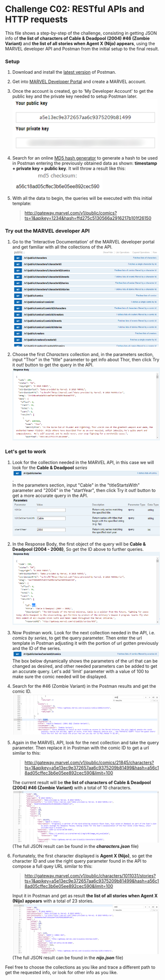 # Challenge C02: RESTful APIs and HTTP requests

This file shows a step-by-step of the challenge, consisting in getting JSON info of **the list of characters of Cable & Deadpool (2004) #46 (Zombie Variant)** and **the list of all stories when Agent X (Nijo) appears**, using the MARVEL developer API and Postman from the initial setup to the final result.

### Setup

1. Download and install the [latest version](https://www.getpostman.com/) of Postman.

2. Get into [MARVEL Developer Portal](https://developer.marvel.com/docs) and create a MARVEL account.

3. Once the account is created, go to 'My Developer Account' to get the public key and the private key needed to setup Postman later.  
![Public and Private Keys](img/keys.png)

4. Search for an online [MD5 hash generator](http://www.md5.cz/) to generate a hash to be used in Postman entering the previously obtained data as shown: **timestamp + private key + public key**. It will throw a result like this:  
![Hash generated](img/hash.png)

5. With all the data to begin, the queries will be executed with this initial template:

    >http://gateway.marvel.com/v1/public/comics?ts=1&apikey=1234&hash=ffd275c5130566a2916217b101f26150

### Try out the MARVEL developer API

1. Go to the 'Interactive Documentation' of the MARVEL developer portal and get familiar with all the collections of the API.  
![Some API Collections](img/collections.png)

2. Choose the first *Characters* collection and, in the parameters section, input "Thor" in the "title" parameter to get info about Thor, then click Try it out! button to get the query in the API.  
![Thor info](img/thor.png)

### Let's get to work

1. Look for the collection needed in the MARVEL API, in this case we will look for the **Cable & Deadpool** *series*  
![Series Collection](img/series.png).  
In the parameters section, input "Cable" in the "titleStartsWith" parameter and "2004" in the "startYear", then click Try it out! button to get a more accurate query in the API.  
![Parameters](img/query.png)

2. In the Response Body, the first object of the query will be **Cable & Deadpool (2004 - 2008)**, So get the ID above to further queries.  
![Series ID](img/seriesID.png)

3. Now Postman work. Look for the next collection needed in the API, i.e. *comics by series*, to get the query parameter. Then enter the url template in Postman adjusting it with the portion of url gotten previously and the ID of the series.  
![Comics by series Query URL](img/comics.png)  
The box below dynamically shows the parameters of the url that can be changed as desired, and other needed parameters can be added to get an accurate query. Let's add 'limit' parameter with a value of 100 to make sure the comic needed will be displayed.

4. Search for the #46 (Zombie Variant) in the Postman results and get the comic ID.  
![Comic ID](img/comicID.png)

5. Again in the MARVEL API, look for the next collection and take the query parameter. Then replace it in Postman with the comic ID to get a url similar to this:
    >http://gateway.marvel.com/v1/public/comics/21845/characters?ts=1&apikey=a5e13ec9e372657aa6c9375209b81499&hash=a56c18ad05cffec3b6e05ee892cec590&limit=100

    The current result will be **the list of characters of Cable & Deadpool (2004) #46 (Zombie Variant)** with a total of 10 characters.  
    ![Characters result](img/characters.png)  
    (The full JSON result can be found in the ***characters.json*** file)

6. Fortunately, the first character displayed is **Agent X (Nijo)**, so get the character ID and use the right query parameter found in the API to compose a full quey URL similar to this:
    >http://gateway.marvel.com/v1/public/characters/1011031/stories?ts=1&apikey=a5e13ec9e372657aa6c9375209b81499&hash=a56c18ad05cffec3b6e05ee892cec590&limit=100

    Input it in Postman and get as result **the list of all stories when Agent X (Nijo) appears** with a total of 23 stories.  
    ![stories result](img/stories.png)  
    (The full JSON result can be found in the ***nijo.json*** file)

Feel free to choose the collections as you like and trace a different path to get the requested info, or look for other info as you like.